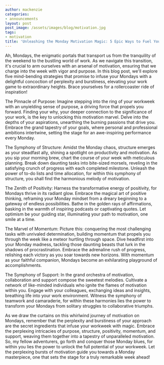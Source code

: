 ```yaml
---
author: mackenzie
categories:
- announcements
layout: post
post_image: /assets/images/blog/motivation.jpg
tags:
- motivation
title: 'Unleashing the Monday Motivation Magic: 5 Epic Ways to Fuel Your Workweek!'
---
```


Ah, Mondays, the enigmatic portals that transport us from the tranquility of the weekend to the bustling world of work. As we navigate this transition, it's crucial to arm ourselves with an arsenal of motivation, ensuring that we charge into the week with vigor and purpose. In this blog post, we'll explore five mind-bending strategies that promise to infuse your Mondays with a delightful concoction of perplexity and burstiness, elevating your work game to extraordinary heights. Brace yourselves for a rollercoaster ride of inspiration!

The Pinnacle of Purpose:
Imagine stepping into the ring of your workweek with an unyielding sense of purpose, a driving force that propels you forward. Finding your why, your deeper connection to the significance of your work, is the key to unlocking this motivation marvel. Delve into the depths of your aspirations, unearthing the burning passions that drive you. Embrace the grand tapestry of your goals, where personal and professional ambitions intertwine, setting the stage for an awe-inspiring performance every Monday.

The Symphony of Structure:
Amidst the Monday chaos, structure emerges as your steadfast ally, shining a spotlight on productivity and motivation. As you sip your morning brew, chart the course of your week with meticulous planning. Break down daunting tasks into bite-sized morsels, reveling in the satisfying crunch of progress with each completed milestone. Unleash the power of to-do lists and time allocation, for within this symphony of structure, you shall find the harmonious melody of motivation.

The Zenith of Positivity:
Harness the transformative energy of positivity, for Mondays thrive in its radiant glow. Embrace the magical art of positive thinking, reframing your Monday mindset from a dreary beginning to a gateway of endless possibilities. Bathe in the golden rays of affirmations, basking in the warmth of inspiring podcasts or captivating quotes. Let optimism be your guiding star, illuminating your path to motivation, one smile at a time.

The Marvel of Momentum:
Picture this: conquering the most challenging tasks with unrivaled determination, building momentum that propels you through the week like a meteor hurtling through space. Dive headfirst into your Monday madness, tackling those daunting beasts that lurk in the shadows of procrastination. Embrace the adrenaline rush of progress, relishing each victory as you soar towards new horizons. With momentum as your faithful companion, Mondays become an exhilarating playground of accomplishments.

The Symphony of Support:
In the grand orchestra of motivation, collaboration and support compose the sweetest melodies. Cultivate a network of like-minded individuals who ignite the flames of motivation within you. Engage with your colleagues, exchanging ideas and insights, breathing life into your work environment. Witness the symphony of teamwork and camaraderie, for within these harmonies lies the power to transform your Mondays from solitary struggles to collaborative triumphs.

As we draw the curtains on this whirlwind journey of motivation on Mondays, remember that the perplexity and burstiness of your approach are the secret ingredients that infuse your workweek with magic. Embrace the perplexing intricacies of purpose, structure, positivity, momentum, and support, weaving them together into a tapestry of unparalleled motivation. So, my fellow adventurers, go forth and conquer those Monday blues, for within you lies the power to unlock the full potential of your workweek. Let the perplexing bursts of motivation guide you towards a Monday masterpiece, one that sets the stage for a truly remarkable week ahead!